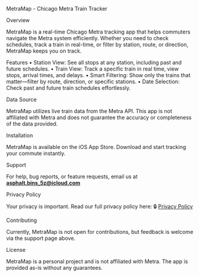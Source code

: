 MetraMap - Chicago Metra Train Tracker

Overview

MetraMap is a real-time Chicago Metra tracking app that helps commuters navigate the Metra system efficiently. Whether you need to check schedules, track a train in real-time, or filter by station, route, or direction, MetraMap keeps you on track.

Features
	•	Station View: See all stops at any station, including past and future schedules.
	•	Train View: Track a specific train in real time, view stops, arrival times, and delays.
	•	Smart Filtering: Show only the trains that matter—filter by route, direction, or specific stations.
	•	Date Selection: Check past and future train schedules effortlessly.

Data Source

MetraMap utilizes live train data from the Metra API. This app is not affiliated with Metra and does not guarantee the accuracy or completeness of the data provided.

Installation

MetraMap is available on the iOS App Store. Download and start tracking your commute instantly.

Support

For help, bug reports, or feature requests, email us at **asphalt.bins_5z@icloud.com**

Privacy Policy

Your privacy is important. Read our full privacy policy here:
🔒 [Privacy Policy](https://github.com/Dross52/Metra-Map/commit/6f8cf8f9e8c072baf53040e7c42f26c18f97c2ce)

Contributing

Currently, MetraMap is not open for contributions, but feedback is welcome via the support page above.

License

MetraMap is a personal project and is not affiliated with Metra. The app is provided as-is without any guarantees.
